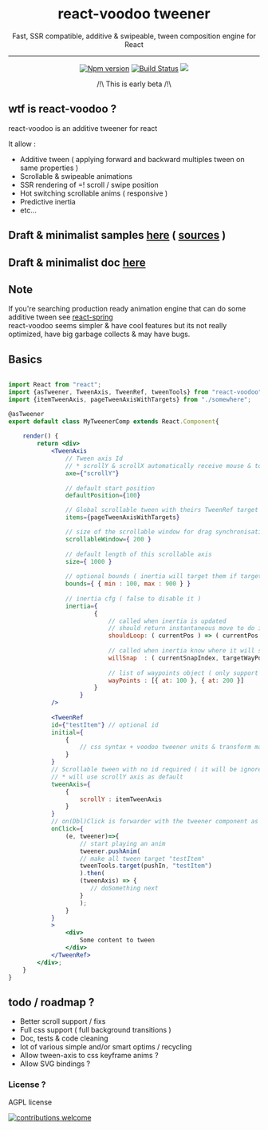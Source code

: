 <h1 align="center">react-voodoo tweener</h1>
<p align="center">Fast, SSR compatible, additive & swipeable, tween composition engine for React</p>

___


<p align="center">
<a href="https://www.npmjs.com/package/react-voodoo">
<img src="https://img.shields.io/npm/v/react-voodoo.svg" alt="Npm version" /></a>
<a href="https://travis-ci.org/react-voodoo/react-voodoo">
<img src="https://travis-ci.org/react-voodoo/react-voodoo.svg?branch=master" alt="Build Status" /></a>
<img src="https://img.shields.io/badge/contributions-welcome-brightgreen.svg?style=flat" />
</p>
<p align="center">/!\ This is early beta /!\</p>


## wtf is react-voodoo ?

react-voodoo is an additive tweener for react

It allow :

- Additive tween ( applying forward and backward multiples tween on same properties )
- Scrollable & swipeable animations
- SSR rendering of =! scroll / swipe position
- Hot switching scrollable anims ( responsive )
- Predictive inertia
- etc...

## Draft & minimalist samples [here](http://htmlpreview.github.io/?https://github.com/n8tz/react-voodoo/blob/master/dist.samples/index.html) ( [sources](samples) )

## Draft & minimalist doc [here](etc/doc/readme.md)

## Note

If you're searching production ready animation engine that can do some additive tween see [react-spring](https://github.com/react-spring/react-spring)<br>
react-voodoo seems simpler & have cool features but its not really optimized, have big garbage collects & may have bugs. 

## Basics

```jsx harmony

import React from "react";
import {asTweener, TweenAxis, TweenRef, tweenTools} from "react-voodoo";
import {itemTweenAxis, pageTweenAxisWithTargets} from "./somewhere";

@asTweener
export default class MyTweenerComp extends React.Component{
	
	render() {
		return <div>
			<TweenAxis
				// Tween axis Id 
				// * scrollY & scrollX automatically receive mouse & touch events
				axe={"scrollY"}
				
				// default start position
				defaultPosition={100}

				// Global scrollable tween with theirs TweenRef target ids
				items={pageTweenAxisWithTargets}

				// size of the scrollable window for drag synchronisation
				scrollableWindow={ 200 }
				
				// default length of this scrollable axis
				size={ 1000 }
				 
				// optional bounds ( inertia will target them if target pos is out )
				bounds={ { min : 100, max : 900 } }
				 
				// inertia cfg ( false to disable it ) 
				inertia={
						{
							// called when inertia is updated
							// should return instantaneous move to do if wanted
							shouldLoop: ( currentPos ) => ( currentPos > 500 ? -500 : null ),
							
							// called when inertia know where it will snap ( when the user stop dragging )   
							willSnap  : ( currentSnapIndex, targetWayPointObj ) => {},
							
							// list of waypoints object ( only support auto snap for now ) 
							wayPoints : [{ at: 100 }, { at: 200 }]
						}
					}
			/>
			
		    <TweenRef
			id={"testItem"} // optional id
			initial={
				{
					// css syntax + voodoo tweener units & transform management 
				}
			}
			// Scrollable tween with no id required ( it will be ignored )
			// * will use scrollY axis as default                 
			tweenAxis={
				{
					scrollY : itemTweenAxis
				}
			} 
			// on(Dbl)Click is forwarder with the tweener component as 2nd arg
			onClick={
				(e, tweener)=>{
					// start playing an anim
				    tweener.pushAnim(
					// make all tween target "testItem"
					tweenTools.target(pushIn, "testItem")
				    ).then(
					(tweenAxis) => {
					   // doSomething next
					}
				    );
			    }
			}
		    >
                <div>
                    Some content to tween
                </div>
            </TweenRef>
		</div>;
    }
}

```

## todo / roadmap ?

- Better scroll support / fixs
- Full css support ( full background transitions )
- Doc, tests & code cleaning
- lot of various simple and/or smart optims / recycling
- Allow tween-axis to css keyframe anims ? 
- Allow SVG bindings ?

### License ?

AGPL license

[![contributions welcome](https://img.shields.io/badge/contributions-welcome-brightgreen.svg?style=flat)](#)
